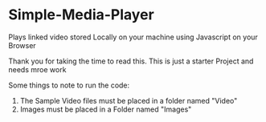 # Simple-Media-Player
Plays linked video stored Locally on your machine using Javascript on your Browser

Thank you for taking the time to read this. This is just a starter Project and needs mroe work

Some things to note to run the code:

1. The Sample Video files must be placed in a folder named "Video"
2. Images must be placed in a Folder named "Images"
